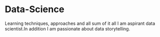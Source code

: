 # Data-Science
Learning techniques, approaches and all sum of it all
I am aspirant data scientist.In addition I am passionate about data storytelling.  
